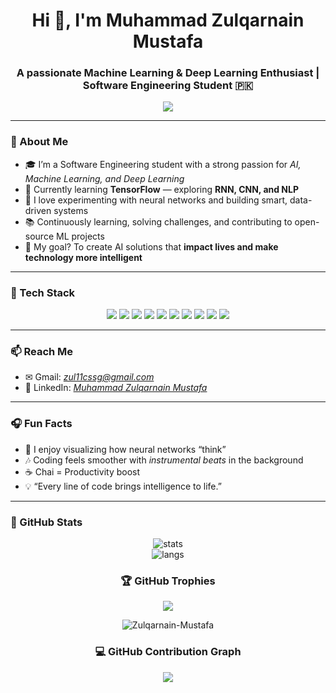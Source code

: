 <h1 align="center">Hi 👋, I'm Muhammad Zulqarnain Mustafa</h1>
<h3 align="center">A passionate Machine Learning & Deep Learning Enthusiast | Software Engineering Student 🇵🇰</h3>

<p align="center">
  <img src="https://readme-typing-svg.herokuapp.com?color=36BCF7&lines=Machine+Learning+Developer;Deep+Learning+Explorer;AI+Engineer+in+Making;TensorFlow+Learner;Always+Improving+💡" />
</p>

---

### 🧠 About Me
- 🎓 I’m a Software Engineering student with a strong passion for *AI, Machine Learning, and Deep Learning*
- 🧩 Currently learning **TensorFlow** — exploring **RNN, CNN, and NLP**
- 🤖 I love experimenting with neural networks and building smart, data-driven systems
- 📚 Continuously learning, solving challenges, and contributing to open-source ML projects
- 🎯 My goal? To create AI solutions that **impact lives and make technology more intelligent**

---

### 🔧 Tech Stack

<p align="center">
  <img src="https://img.shields.io/badge/Python-3776AB?style=for-the-badge&logo=python&logoColor=white"/>
  <img src="https://img.shields.io/badge/TensorFlow-FF6F00?style=for-the-badge&logo=tensorflow&logoColor=white"/>
  <img src="https://img.shields.io/badge/Keras-D00000?style=for-the-badge&logo=keras&logoColor=white"/>
  <img src="https://img.shields.io/badge/Numpy-013243?style=for-the-badge&logo=numpy&logoColor=white"/>
  <img src="https://img.shields.io/badge/Pandas-150458?style=for-the-badge&logo=pandas&logoColor=white"/>
  <img src="https://img.shields.io/badge/Matplotlib-11557C?style=for-the-badge&logo=plotly&logoColor=white"/>
  <img src="https://img.shields.io/badge/ScikitLearn-F7931E?style=for-the-badge&logo=scikitlearn&logoColor=white"/>
  <img src="https://img.shields.io/badge/HTML5-E34F26?style=for-the-badge&logo=html5&logoColor=white"/>
  <img src="https://img.shields.io/badge/CSS3-1572B6?style=for-the-badge&logo=css3&logoColor=white"/>
  <img src="https://img.shields.io/badge/JavaScript-yellow?style=for-the-badge&logo=javascript&logoColor=black"/>
</p>

---

### 📫 Reach Me

- ✉ Gmail: *[zul11cssg@gmail.com](mailto:zul11cssg@gmail.com)*  
- 💼 LinkedIn: [*Muhammad Zulqarnain Mustafa*](https://www.linkedin.com/in/muhammad-zulqarnain-mustafa-a44319253?utm_source=share&utm_campaign=share_via&utm_content=profile&utm_medium=android_app)  

---

### 🎧 Fun Facts
- 🧠 I enjoy visualizing how neural networks “think”  
- 🎶 Coding feels smoother with *instrumental beats* in the background  
- ☕ Chai = Productivity boost  
- 💡 “Every line of code brings intelligence to life.”  

---

### 🧩 GitHub Stats

<p align="center">
  <img src="https://github-readme-stats.vercel.app/api?username=Zulqarnain-Mustafa&show_icons=true&theme=tokyonight" alt="stats" />
  <br/>
  <img src="https://github-readme-stats.vercel.app/api/top-langs/?username=Zulqarnain-Mustafa&layout=compact&theme=tokyonight" alt="langs" />
</p>

<h3 align="center">🏆 GitHub Trophies</h3>

<p align="center">
  <img src="https://github-profile-trophy.vercel.app/?username=Zulqarnain-Mustafa&theme=darkhub&no-frame=true&row=1&column=7" />
</p>

<p align="center">
  <img src="https://komarev.com/ghpvc/?username=Zulqarnain-Mustafa&label=👁‍🗨+Profile+visits&color=0e75b6&style=flat" alt="Zulqarnain-Mustafa" />
</p>

<h3 align="center">💻 GitHub Contribution Graph</h3>

<p align="center">
  <img src="https://github-readme-activity-graph.vercel.app/graph?username=Zulqarnain-Mustafa&bg_color=0d1117&color=36bcf7&line=5cf0b4&point=ffffff&area=true&hide_border=true" />
</p>

<!---
Zulqarnain-Mustafa/Zulqarnain-Mustafa is a ✨ special ✨ repository because its README.md (this file) appears on your GitHub profile.
You can click the Preview link to take a look at your changes.
--->
